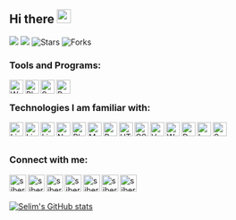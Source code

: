 ## Hi there <img src="https://media.giphy.com/media/hvRJCLFzcasrR4ia7z/giphy.gif" width="25px"></a>


![](https://komarev.com/ghpvc/?username=siberfx&label=VIEWS&color=orange)
<img src="https://github.com/thmsgbrt/thmsgbrt/workflows/README%20build/badge.svg" /> <img alt="Stars" src="https://img.shields.io/github/stars/siberfx/siberfx?style=flat-square&labelColor=343b41"/> <img alt="Forks" src="https://img.shields.io/github/forks/siberfx/siberfx?style=flat-square&labelColor=343b41"/></p>
<!--
**siberfx/siberfx** is a ✨ _special_ ✨ repository because its `README.md` (this file) appears on your GitHub profile.
Here are some ideas to get you started:
- 🌱 I’m currently learning everything 🤣
-->


### Tools and Programs:
[<img align="left" alt="WebStorm" width="25px" src="https://github.com/siberfx/siberfx/raw/main/icons/IntelliJIDEA.png" />][webstorm]
[<img align="left" alt="PhpStorm" width="25px" src="https://github.com/siberfx/siberfx/raw/main/icons/phpstorm.png" />][phpstorm]
[<img align="left" alt="Sublime" width="25px" src="https://github.com/siberfx/siberfx/raw/main/icons/sublimetext.jpg" />][sublime]
[<img align="left" alt="PostMan" width="25px" src="https://github.com/siberfx/siberfx/raw/main/icons/postman.png" />][postman]

<br />

### Technologies I am familiar with:
[<img align="left" alt="Linux" width="25px" src="https://github.com/siberfx/siberfx/raw/main/icons/linux.gif" />][linux]
[<img align="left" alt="Linux Ubuntu" width="25px" src="https://github.com/siberfx/siberfx/raw/main/icons/ubuntu.jpg" />][ubuntu]
[<img align="left" alt="Linux Shell" width="25px" src="https://github.com/siberfx/siberfx/raw/main/icons/terminal.png" />][shell]
[<img align="left" alt="Npm" width="25px" src="https://github.com/siberfx/siberfx/raw/main/icons/npm.png" />][npm]
[<img align="left" alt="Php" width="25px" src="https://github.com/siberfx/siberfx/raw/main/icons/php.jpg" />][php]
[<img align="left" alt="MySQL" width="25px" src="https://cdn.jsdelivr.net/npm/simple-icons@3.13.0/icons/mysql.svg" />][mysql]
[<img align="left" alt="Bootstrap" width="25px" src="https://github.com/siberfx/siberfx/raw/main/icons/bootstrap.png" />][bootstrap]


[<img align="left" alt="HTML5" width="25px" src="https://github.com/siberfx/siberfx/raw/main/icons/html5.png" />][html5]
[<img align="left" alt="CSS3" width="25px" src="https://github.com/siberfx/siberfx/raw/main/icons/css3.png" />][css3]
[<img align="left" alt="Vue" width="25px" src="https://github.com/siberfx/siberfx/raw/main/icons/vue.png" />][vue]
[<img align="left" alt="W3C" width="25px" src="https://cdn.jsdelivr.net/npm/simple-icons@3.13.0/icons/w3c.svg" />][v3c]

[<img align="left" alt="Docker" width="25px" src="https://github.com/siberfx/siberfx/raw/main/icons/docker.png" />][docker]
[<img align="left" alt="Laravel" width="25px" src="https://github.com/siberfx/siberfx/raw/main/icons/laravel.jpg" />][laravel]
[<img align="left" alt="Symfony" width="25px" src="https://github.com/siberfx/siberfx/raw/main/icons/symfony.png" />][symfony]

<br />
<br />

### Connect with me:

[<img align="left" alt="siberfx.nl" width="30px" src="https://github.com/siberfx/siberfx/raw/main/icons/globe.gif" />][website]
[<img align="left" alt="siberfx.com" width="30px" src="https://github.com/siberfx/siberfx/raw/main/icons/globe.gif" />][website2]
[<img align="left" alt="siberfx | LinkedIn" width="30px" src="https://github.com/siberfx/siberfx/raw/main/icons/linkedin.gif" />][linkedin]
[<img align="left" alt="siberfx | Instagram" width="30px" src="https://github.com/siberfx/siberfx/raw/main/icons/instagram.gif" />][instagram]
[<img align="left" alt="siberfx | Twitter" width="30px" src="https://github.com/siberfx/siberfx/raw/main/icons/twitter.gif" />][twitter]
[<img align="left" alt="siberfx | E-mail" width="30px" src="https://github.com/siberfx/siberfx/raw/main/icons/envelope.gif" />][email]
[<img align="left" alt="siberfx | Telegram" width="30px" src="https://github.com/siberfx/siberfx/raw/main/icons/telegram.gif" />][telegram]

<br />
<br />

[![Selim's GitHub stats](https://github-readme-stats.vercel.app/api?username=siberfx&count_private=true&show_icons=true&theme=dracula)](https://github.com/siberfx/github-readme-stats)

<br />

[website]: https://siberfx.nl
[website2]: https://siberfx.com
[email]: mailto:info@siberfx.com
[telegram]: https://t.me/siberfx
[instagram]: https://instagram.com/siberfx
[twitter]: https://twitter.com/siberfx
[linkedin]: https://linkedin.com/in/siberfx

[laravel]: https://laravel.com
[symfony]: https://symfony.com
[linux]: https://www.linux.org
[ubuntu]: https://ubuntu.com
[npm]: https://www.npmjs.com
[php]: https://www.php.net
[mysql]: https://www.mysql.com
[bootstrap]: https://getbootstrap.com
[html5]: https://www.w3schools.com/html
[css3]: https://www.w3schools.com/css
[v3c]: https://www.w3.org
[vue]: https://vuejs.org
[docker]: https://docker.com
[shell]: https://ubuntu.com/tutorials/command-line-for-beginners
[adobe]: https://adobe.com
[postman]: https://postman.com
[sublime]: https://www.sublimetext.com/
[webstorm]: https://www.jetbrains.com/webstorm/
[phpstorm]: https://www.jetbrains.com/phpstorm/


